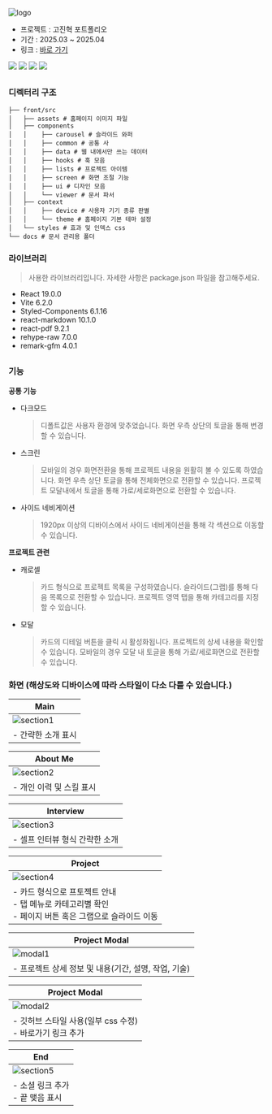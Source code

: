 ![logo](https://raw.githubusercontent.com/JinhyeokKo/Portfolio/main/docs/logo.png)

* 프로젝트 : 고진혁 포트폴리오
* 기간 : 2025.03 ~ 2025.04
* 링크 : [바로 가기](https://jinhyeokko.pages.dev/)

<img src="https://img.shields.io/badge/react-61DAFB?style=for-the-badge&logo=react&logoColor=black"/> <img src="https://img.shields.io/badge/Vite-646CFF?style=for-the-badge&logo=vite&logoColor=white"/> <img src="https://img.shields.io/badge/styledcomponents-DB7093?style=for-the-badge&logo=styledcomponents&logoColor=white"/> <img src="https://img.shields.io/badge/cloudflarepages-F38020?style=for-the-badge&logo=cloudflarepages&logoColor=white"/>
##
### 디렉터리 구조
```
├── front/src
│   ├── assets # 홈페이지 이미지 파일
│   ├── components
│   │    ├── carousel # 슬라이드 와퍼
│   │    ├── common # 공통 사
│   │    ├── data # 웹 내에서만 쓰는 데이터
│   │    ├── hooks # 훅 모음
│   │    ├── lists # 프로젝트 아이템
│   │    ├── screen # 화면 조절 기능
│   │    ├── ui # 디자인 모음
│   │    └── viewer # 문서 파서
│   ├── context
│   │    ├── device # 사용자 기기 종류 판별
│   │    └── theme # 홈페이지 기본 테마 설정
│   └── styles # 효과 및 인덱스 css
└── docs # 문서 관리용 폴더
```

### 라이브러리
> 사용한 라이브러리입니다. 자세한 사항은 package.json 파일을 참고해주세요.
* React 19.0.0
* Vite 6.2.0
* Styled-Components 6.1.16
* react-markdown 10.1.0
* react-pdf 9.2.1
* rehype-raw 7.0.0
* remark-gfm 4.0.1

##
### 기능
**공통 기능**
* 다크모드
  > 디폴트값은 사용자 환경에 맞추었습니다.
  > 화면 우측 상단의 토글을 통해 변경할 수 있습니다.
* 스크린
  > 모바일의 경우 화면전환을 통해 프로젝트 내용을 원활히 볼 수 있도록 하였습니다.
  > 화면 우측 상단 토글을 통해 전체화면으로 전환할 수 있습니다.
  > 프로젝트 모달내에서 토글을 통해 가로/세로화면으로 전환할 수 있습니다.
* 사이드 네비게이션
  > 1920px 이상의 디바이스에서 사이드 네비게이션을 통해 각 섹션으로 이동할 수 있습니다.

**프로젝트 관련**
* 캐로셀
  > 카드 형식으로 프로젝트 목록을 구성하였습니다.
  > 슬라이드(그랩)를 통해 다음 목록으로 전환할 수 있습니다.
  > 프로젝트 영역 탭을 통해 카테고리를 지정할 수 있습니다.
* 모달
  > 카드의 디테일 버튼을 클릭 시 활성화됩니다.
  > 프로젝트의 상세 내용을 확인할 수 있습니다.
  > 모바일의 경우 모달 내 토글을 통해 가로/세로화면으로 전환할 수 있습니다.


### 화면 (해상도와 디바이스에 따라 스타일이 다소 다를 수 있습니다.)
| Main                                                                                       |
|--------------------------------------------------------------------------------------------|
| ![section1](https://raw.githubusercontent.com/JinhyeokKo/Portfolio/main/docs/section1.jpg) |
| - 간략한 소개 표시                                                                                |

| About Me                                                                                   |
|--------------------------------------------------------------------------------------------|
| ![section2](https://raw.githubusercontent.com/JinhyeokKo/Portfolio/main/docs/section2.jpg) |
| - 개인 이력 및 스킬 표시                                                                            |

| Interview                                                                                  |
|--------------------------------------------------------------------------------------------|
| ![section3](https://raw.githubusercontent.com/JinhyeokKo/Portfolio/main/docs/section3.jpg) |
| - 셀프 인터뷰 형식 간략한 소개                                                                         |

| Project                                                                                    |
|--------------------------------------------------------------------------------------------|
| ![section4](https://raw.githubusercontent.com/JinhyeokKo/Portfolio/main/docs/section4.jpg) |
| - 카드 형식으로 프토젝트 안내<br/>- 탭 메뉴로 카테고리별 확인<br/>- 페이지 버튼 혹은 그랩으로 슬라이드 이동                        |

| Project Modal                                                                           |
|-----------------------------------------------------------------------------------------|
| ![modal1](https://raw.githubusercontent.com/JinhyeokKo/Portfolio/main/docs/modal1.jpeg) |
| - 프로젝트 상세 정보 및 내용(기간, 설명, 작업, 기술)                                                       |

| Project Modal                                                                           |
|-----------------------------------------------------------------------------------------|
| ![modal2](https://raw.githubusercontent.com/JinhyeokKo/Portfolio/main/docs/modal2.jpeg) |
| - 깃허브 스타일 사용(일부 css 수정)<br/>- 바로가기 링크 추가                                                |

| End                                                                                        |
|--------------------------------------------------------------------------------------------|
| ![section5](https://raw.githubusercontent.com/JinhyeokKo/Portfolio/main/docs/section5.jpg) |
| - 소셜 링크 추가<br/>- 끝 맺음 표시                                                                   |
